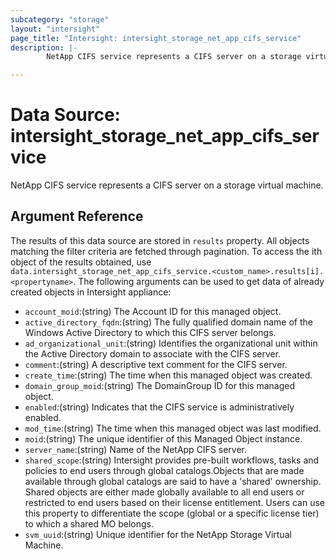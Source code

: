 ```yaml
---
subcategory: "storage"
layout: "intersight"
page_title: "Intersight: intersight_storage_net_app_cifs_service"
description: |-
        NetApp CIFS service represents a CIFS server on a storage virtual machine.

---
```


# Data Source: intersight_storage_net_app_cifs_service
NetApp CIFS service represents a CIFS server on a storage virtual machine.
## Argument Reference
The results of this data source are stored in `results` property.
All objects matching the filter criteria are fetched through pagination.
To access the ith object of the results obtained, use `data.intersight_storage_net_app_cifs_service.<custom_name>.results[i].<propertyname>`.
The following arguments can be used to get data of already created objects in Intersight appliance:
* `account_moid`:(string) The Account ID for this managed object. 
* `active_directory_fqdn`:(string) The fully qualified domain name of the Windows Active Directory to which this CIFS server belongs. 
* `ad_organizational_unit`:(string) Identifies the organizational unit within the Active Directory domain to associate with the CIFS server. 
* `comment`:(string) A descriptive text comment for the CIFS server. 
* `create_time`:(string) The time when this managed object was created. 
* `domain_group_moid`:(string) The DomainGroup ID for this managed object. 
* `enabled`:(string) Indicates that the CIFS service is administratively enabled. 
* `mod_time`:(string) The time when this managed object was last modified. 
* `moid`:(string) The unique identifier of this Managed Object instance. 
* `server_name`:(string) Name of the NetApp CIFS server. 
* `shared_scope`:(string) Intersight provides pre-built workflows, tasks and policies to end users through global catalogs.Objects that are made available through global catalogs are said to have a 'shared' ownership. Shared objects are either made globally available to all end users or restricted to end users based on their license entitlement. Users can use this property to differentiate the scope (global or a specific license tier) to which a shared MO belongs. 
* `svm_uuid`:(string) Unique identifier for the NetApp Storage Virtual Machine. 
 
